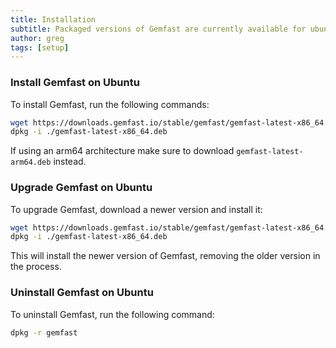 ```yaml
---
title: Installation
subtitle: Packaged versions of Gemfast are currently available for ubuntu and debian based systems and rely on systemd for managing the service.    
author: greg
tags: [setup]
---
```


### Install Gemfast on Ubuntu

To install Gemfast, run the following commands:

```bash
wget https://downloads.gemfast.io/stable/gemfast/gemfast-latest-x86_64.deb
dpkg -i ./gemfast-latest-x86_64.deb
```

If using an arm64 architecture make sure to download `gemfast-latest-arm64.deb` instead.

### Upgrade Gemfast on Ubuntu

To upgrade Gemfast, download a newer version and install it:

```bash
wget https://downloads.gemfast.io/stable/gemfast/gemfast-latest-x86_64.deb
dpkg -i ./gemfast-latest-x86_64.deb
```

This will install the newer version of Gemfast, removing the older version in the process.

### Uninstall Gemfast on Ubuntu

To uninstall Gemfast, run the following command:

```bash
dpkg -r gemfast
```
